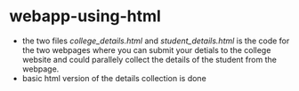 # webapp-using-html
 - the two files *college_details.html* and *student_details.html* is the code for the two webpages where you can submit your detials to the college website and could parallely collect the details of the student from the webpage.
 - basic html version of the details collection is done
